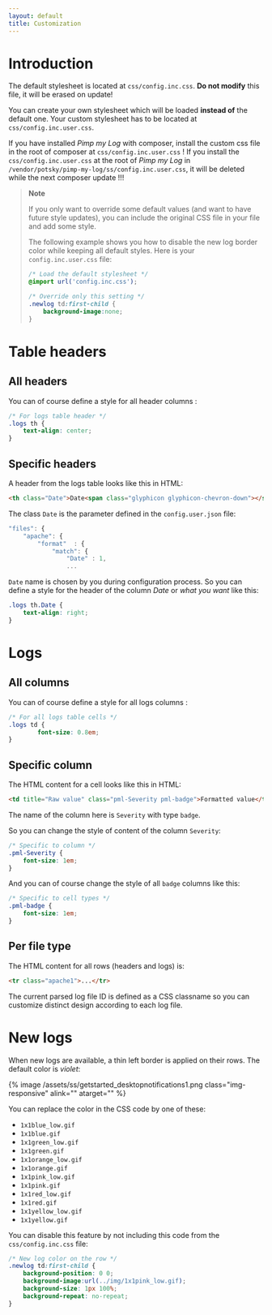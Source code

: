 ```yaml
---
layout: default
title: Customization
---
```


# Introduction

The default stylesheet is located at `css/config.inc.css`. **Do not modify** this file, it will be erased on update!

You can create your own stylesheet which will be loaded **instead of** the default one. Your custom stylesheet has to be located at `css/config.inc.user.css`.

If you have installed *Pimp my Log* with composer, install the custom css file in the root of composer at `css/config.inc.user.css` ! If you install the `css/config.inc.user.css` at the root of *Pimp my Log* in `/vendor/potsky/pimp-my-log/ss/config.inc.user.css`, it will be deleted while the next composer update !!!


> **Note**  
> 
> If you only want to override some default values (and want to have future style updates), you can include the original CSS file in your file and add some style.
> 
> The following example shows you how to disable the new log border color while keeping all default styles. Here is your `config.inc.user.css` file:
> 
> ```css
> /* Load the default stylesheet */
> @import url('config.inc.css');
> 
> /* Override only this setting */
> .newlog td:first-child {
>     background-image:none;
> }
> ```

<!-- -->

# Table headers

## All headers

You can of course define a style for all header columns :

```css
/* For logs table header */
.logs th {
    text-align: center;
}
```

## Specific headers

A header from the logs table looks like this in HTML:

```html
<th class="Date">Date<span class="glyphicon glyphicon-chevron-down"></span></th>
```

The class `Date` is the parameter defined in the `config.user.json` file:

```js
"files": {
    "apache": {
        "format"  : {
            "match": {
                "Date" : 1,
                ...
```

`Date` name is chosen by you during configuration process. So you can define a style for the header of the column *Date* or *what you want* like this:

```css
.logs th.Date {
    text-align: right;
}
```


# Logs

## All columns

You can of course define a style for all logs columns :

```css
/* For all logs table cells */
.logs td {
        font-size: 0.8em;
}
```

## Specific column

The HTML content for a cell looks like this in HTML:

```html
<td title="Raw value" class="pml-Severity pml-badge">Formatted value</td>
```

The name of the column here is `Severity` with type `badge`.

So you can change the style of content of the column `Severity`:

```css
/* Specific to column */
.pml-Severity {
    font-size: 1em;
}
```

And you can of course change the style of all `badge` columns like this:

```css
/* Specific to cell types */
.pml-badge {
    font-size: 1em;
}
```

## Per file type

The HTML content for all rows (headers and logs) is:

```html
<tr class="apache1">...</tr>
```

The current parsed log file ID is defined as a CSS classname so you can customize distinct design according to each log file.

# New logs

When new logs are available, a thin left border is applied on their rows. The default color is *violet*:

{% image /assets/ss/getstarted_desktopnotifications1.png class="img-responsive" alink="" atarget="" %}

<a name="newlogs"></a>

You can replace the color in the CSS code by one of these:

- `1x1blue_low.gif`
- `1x1blue.gif`
- `1x1green_low.gif`
- `1x1green.gif`
- `1x1orange_low.gif`
- `1x1orange.gif`
- `1x1pink_low.gif`
- `1x1pink.gif`
- `1x1red_low.gif`
- `1x1red.gif`
- `1x1yellow_low.gif`
- `1x1yellow.gif`

You can disable this feature by not including this code from the `css/config.inc.css` file:

```css
/* New log color on the row */
.newlog td:first-child {
    background-position: 0 0;
    background-image:url(../img/1x1pink_low.gif);
    background-size: 1px 100%;
    background-repeat: no-repeat;
}
```


